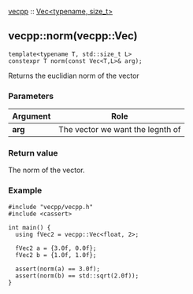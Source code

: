 [vecpp](../../../) :: [Vec<typename, size_t\>](./)
## vecpp::norm(vecpp::Vec)

```
template<typename T, std::size_t L>
constexpr T norm(const Vec<T,L>& arg);
```

Returns the euclidian norm of the vector

### Parameters

Argument | Role
---------|---------------------------------
**arg**  | The vector we want the legnth of


### Return value
The norm of the vector.

### Example

```
#include "vecpp/vecpp.h"
#include <cassert>

int main() {
  using fVec2 = vecpp::Vec<float, 2>;

  fVec2 a = {3.0f, 0.0f};
  fVec2 b = {1.0f, 1.0f};

  assert(norm(a) == 3.0f);
  assert(norm(b) == std::sqrt(2.0f));
}
```
